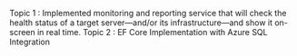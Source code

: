 Topic 1 : Implemented monitoring and reporting service that will check the health status of a target server—and/or its infrastructure—and show it on-screen in real time.
Topic 2 : EF Core Implementation with Azure SQL Integration 
